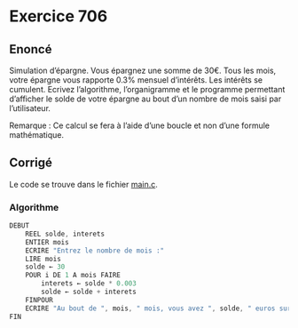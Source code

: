 # Exercice 706

## Enoncé

Simulation d’épargne. Vous épargnez une somme de 30€. Tous les mois, votre épargne vous rapporte 0.3% mensuel d’intérêts. Les intérêts se cumulent. Ecrivez l’algorithme, l’organigramme et le programme permettant d’afficher le solde de votre épargne au bout d’un nombre de mois saisi par l’utilisateur.

Remarque :
Ce calcul se fera à l’aide d’une boucle et non d’une formule mathématique.

## Corrigé

Le code se trouve dans le fichier [main.c](../code/main.c).

### Algorithme

```java
DEBUT
    REEL solde, interets
    ENTIER mois
    ECRIRE "Entrez le nombre de mois :"
    LIRE mois
    solde ← 30
    POUR i DE 1 A mois FAIRE
        interets ← solde * 0.003
        solde ← solde + interets
    FINPOUR
    ECRIRE "Au bout de ", mois, " mois, vous avez ", solde, " euros sur votre compte"
FIN
```
